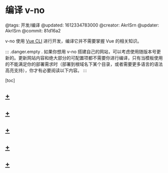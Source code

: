 # 编译 v-no

@tags: 开发/编译
@updated: 1612334783000
@creator: AkrISrn
@updater: AkrISrn
@commit: 81d16a2

v-no 使用 [Vue CLI](https://cli.vuejs.org/zh/) 进行开发，编译它并不需要掌握 Vue 的相关知识。

::: .danger.empty .
如果你想用 v-no 搭建自己的网站，可以考虑使用随版本号更新的[](/zh/docs/template.md "#")。更新网站内容和绝大部分的可配置项都不需要你进行编译，只有当模板使用的[](/zh/docs/env-vars.md "#")不能满足你的部署需求时（部署到根域名下某个目录，或者需要更多语言的语法高亮支持），你才有必要阅读以下内容。
:::

[toc]

## [+](/zh/docs/compile-steps.md)

## [+](/zh/docs/dist-struct.md)

## [+](/zh/docs/modern-mode.md)

## [+](/zh/docs/env-vars.md)

## [+](/zh/docs/compile-prismjs.md)
